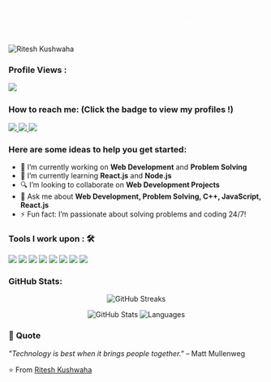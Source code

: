 ![Ritesh Kushwaha](https://github.com/riteshkushwaha7/riteshkushwaha7/blob/main/name.gif)  
![Ritesh Kushwaha](https://github.com/riteshkushwaha7/riteshkushwaha7/blob/main/Name.png)

### Profile Views :<br>
  <img src="https://profile-counter.glitch.me/riteshkushwaha7/count.svg" />

### How to reach me: <strong>(Click the badge to view my profiles !)</strong>

<a href="mailto:riteshkushwaha497@gmail.com">
  <img src="https://img.shields.io/badge/riteshkushwaha497@gmail.com-%23D14836.svg?&style=for-the-badge&logo=gmail&logoColor=white" />
</a>
<a href="https://www.linkedin.com/in/riteshkushwaha7">
  <img src="https://img.shields.io/badge/Ritesh Kushwaha-%230077B5.svg?&style=for-the-badge&logo=linkedin&logoColor=white" />
</a>
<a href="https://twitter.com/cyberrk">
  <img src="https://img.shields.io/badge/@cyberrk-%2311ACD4.svg?&style=for-the-badge&logo=twitter&logoColor=white" />
</a>

### Here are some ideas to help you get started:

- 🔭 I’m currently working on <strong>Web Development</strong> and <strong>Problem Solving</strong>
- 🌱 I’m currently learning <strong>React.js</strong> and <strong>Node.js</strong>
- 🔍 I’m looking to collaborate on <strong>Web Development Projects</strong>
- 💬 Ask me about <strong>Web Development, Problem Solving, C++, JavaScript, React.js</strong>
- ⚡ Fun fact: I’m passionate about solving problems and coding 24/7!

### Tools I work upon : 🛠

<img src="https://img.shields.io/badge/c++%20-%2300599C.svg?&style=for-the-badge&logo=c%2B%2B&logoColor=white">   
<img src="https://img.shields.io/badge/python%20-%2314354C.svg?&style=for-the-badge&logo=python&logoColor=white">   
<img src="https://img.shields.io/badge/javascript%20-%23323330.svg?&style=for-the-badge&logo=javascript&logoColor=%23F7DF1E">   
<img src="https://img.shields.io/badge/html5%20-%23E34F26.svg?&style=for-the-badge&logo=html5&logoColor=white">   
<img src="https://img.shields.io/badge/css3%20-%231572B6.svg?&style=for-the-badge&logo=css3&logoColor=white">   
<img src="https://img.shields.io/badge/react%20-%2320232a.svg?&style=for-the-badge&logo=react&logoColor=%2361DAFB">   
<img src="https://img.shields.io/badge/node.js%20-%23339933.svg?&style=for-the-badge&logo=node.js&logoColor=white">   
<img src="https://img.shields.io/badge/git%20-%23F05033.svg?&style=for-the-badge&logo=git&logoColor=white"/>   

### GitHub Stats:

<p align="center">
  <img src="https://github-readme-streak-stats.herokuapp.com/?user=riteshkushwaha7&theme=radical&fire=FF6010" alt="GitHub Streaks" />
</p>

<p align="center">
  <img src="https://github-readme-stats.vercel.app/api?username=riteshkushwaha7&show_icons=true&theme=radical" alt="GitHub Stats" />
  <img src="https://github-readme-stats.vercel.app/api/top-langs?username=riteshkushwaha7&layout=compact&langs_count=8&theme=radical" alt="Languages" />
</p>

### 🌟 **Quote**
*"Technology is best when it brings people together."* – Matt Mullenweg

⭐️ From [Ritesh Kushwaha](https://github.com/riteshkushwaha7)
